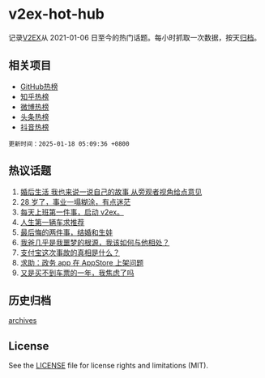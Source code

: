 # v2ex-hot-hub

 记录[V2EX](https://www.v2ex.com/)从 2021-01-06 日至今的热门话题。每小时抓取一次数据，按天[归档](archives)。
 
 ## 相关项目

- [GitHub热榜](https://github.com/lonnyzhang423/github-hot-hub)
- [知乎热榜](https://github.com/lonnyzhang423/zhihu-hot-hub)
- [微博热榜](https://github.com/lonnyzhang423/weibo-hot-hub)
- [头条热榜](https://github.com/lonnyzhang423/toutiao-hot-hub)
- [抖音热榜](https://github.com/lonnyzhang423/douyin-hot-hub)


 `更新时间：2025-01-18 05:09:36 +0800`

## 热议话题

1. [婚后生活 我也来说一说自己的故事 从旁观者视角给点意见](https://www.v2ex.com/t/1105777)
1. [28 岁了，事业一塌糊涂，有点迷茫](https://www.v2ex.com/t/1105724)
1. [每天上班第一件事，启动 v2ex。](https://www.v2ex.com/t/1105715)
1. [人生第一辆车求推荐](https://www.v2ex.com/t/1105804)
1. [最后悔的两件事，结婚和生娃](https://www.v2ex.com/t/1105924)
1. [我爸几乎是我噩梦的根源，我该如何与他相处？](https://www.v2ex.com/t/1105718)
1. [支付宝这次事故的真相是什么？](https://www.v2ex.com/t/1105721)
1. [求助：政务 app 在 AppStore 上架问题](https://www.v2ex.com/t/1105749)
1. [又是买不到车票的一年，我焦虑了吗](https://www.v2ex.com/t/1105744)

## 历史归档

[archives](archives)

## License

See the [LICENSE](LICENSE) file for license rights and limitations (MIT).
